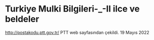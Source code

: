 # Turkiye Mulki Bilgileri-_-Il ilce ve beldeler
http://postakodu.ptt.gov.tr/  PTT web sayfasından çekildi. 19 Mayıs 2022
